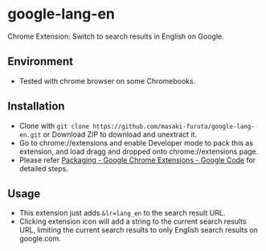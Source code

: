 # google-lang-en

Chrome Extension: Switch to search results in English on Google.

## Environment

- Tested with chrome browser on some Chromebooks. 

## Installation

- Clone with `git clone https://github.com/masaki-furuta/google-lang-en.git` or Download ZIP to download and unextract it.
- Go to chrome://extensions and enable Developer mode to pack this as extension, and load dragg and dropped onto chrome://extensions page. 
- Please refer [Packaging - Google Chrome Extensions - Google Code](https://www.adambarth.com/experimental/crx/docs/packaging.html) for detailed steps.

## Usage

- This extension just adds `&lr=lang_en` to the search result URL.
- Clicking extension icon will add a string to the current search results URL, limiting the current search results to only English search results on google.com.

